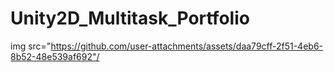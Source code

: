 # Unity2D_Multitask_Portfolio

img src="https://github.com/user-attachments/assets/daa79cff-2f51-4eb6-8b52-48e539af692"/

